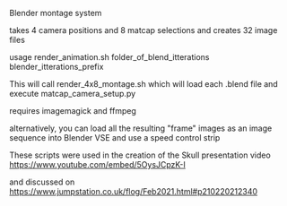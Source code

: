 Blender montage system

takes 4 camera positions and 8 matcap selections and creates 32 image files

usage
render_animation.sh folder_of_blend_itterations blender_itterations_prefix

This will call render_4x8_montage.sh which will load each .blend file and execute
matcap_camera_setup.py

requires imagemagick and ffmpeg

alternatively, you can load all the resulting "frame" images as an image sequence into Blender VSE and use a speed control strip

These scripts were used in the creation of the Skull presentation video
https://www.youtube.com/embed/5OysJCpzK-I

and discussed on https://www.jumpstation.co.uk/flog/Feb2021.html#p210220212340
